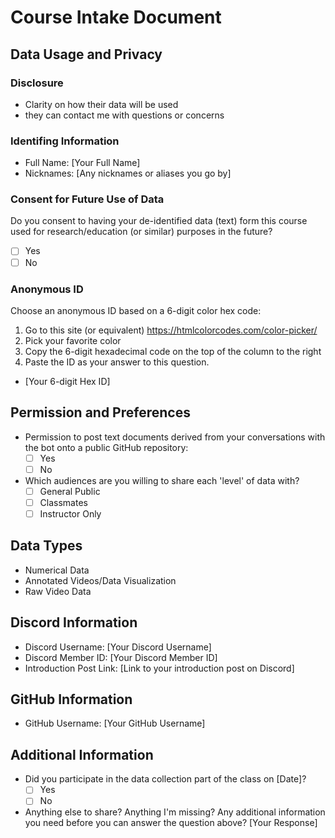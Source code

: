 
# Course Intake Document
## Data Usage and Privacy
### Disclosure
- Clarity on how their data will be used
- they can contact me with questions or concerns
### Identifing Information
- Full Name: [Your Full Name]
- Nicknames: [Any nicknames or aliases you go by]
### Consent for Future Use of Data
Do you consent to having your de-identified data (text) form this course used for research/education (or similar) purposes in the future?
- [ ] Yes
- [ ] No
### Anonymous ID
Choose an anonymous ID based on a 6-digit color hex code:
1. Go to this site (or equivalent) https://htmlcolorcodes.com/color-picker/
2. Pick your favorite color
3. Copy the 6-digit hexadecimal code on the top of the column to the right
4. Paste the ID as your answer to this question.
- [Your 6-digit Hex ID]

## Permission and Preferences
- Permission to post text documents derived from your conversations with the bot onto a public GitHub repository:
  - [ ] Yes
  - [ ] No
- Which audiences are you willing to share each 'level' of data with?
  - [ ] General Public
  - [ ] Classmates
  - [ ] Instructor Only

## Data Types
- Numerical Data
- Annotated Videos/Data Visualization
- Raw Video Data

## Discord Information
- Discord Username: [Your Discord Username]
- Discord Member ID: [Your Discord Member ID]
- Introduction Post Link: [Link to your introduction post on Discord]

## GitHub Information
- GitHub Username: [Your GitHub Username]

## Additional Information
- Did you participate in the data collection part of the class on [Date]?
  - [ ] Yes
  - [ ] No
- Anything else to share? Anything I'm missing? Any additional information you need before you can answer the question above? [Your Response]
